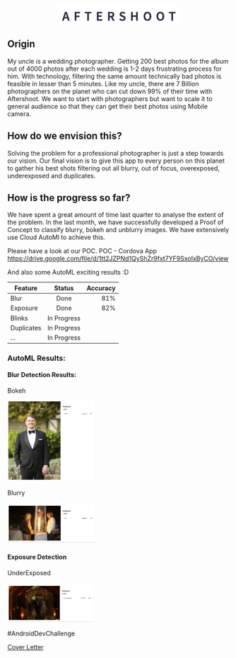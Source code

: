 <p align='center'>
  <img src='images/Screenshot 2019-12-03 at 8.24.22 PM.png'>
</p>

## Origin 
My uncle is a wedding photographer. Getting 200 best photos for the album out of 4000 photos after each wedding is 1-2 days frustrating process for him. With technology, filtering the same amount technically bad photos is feasible in lesser than 5 minutes. Like my uncle, there are 7 Billion photographers on the planet who can cut down 99% of their time with Aftershoot.
We want to start with photographers but want to scale it to general audience so that they can get their best photos using Mobile camera.

## How do we envision this?
Solving the problem for a professional photographer is just a step towards our vision. Our final vision is to give this app to every person on this planet to gather his best shots filtering out all blurry, out of focus, overexposed, underexposed and duplicates.

## How is the progress so far?
We have spent a great amount of time last quarter to analyse the extent of the problem. In the last month, we have successfully developed a Proof of Concept to classify blurry, bokeh and unblurry images. We have extensively use Cloud AutoMl to achieve this. 

Please have a look at our POC.
POC - Cordova App
https://drive.google.com/file/d/1tt2JZPNd1QyShZr9fxt7YF9SxoIxByCO/view

And also some AutoML exciting results :D

| Feature       | Status        |Accuracy|
| ------------- |:-------------:| -----:|
| Blur          | Done          | 81%   |
| Exposure      | Done          | 82%   |
| Blinks        | In Progress   |       |
| Duplicates    | In Progress   |       |
| ...           | In Progress   |       |

### AutoML Results:
<h4>Blur Detection Results:</h4>
<p>Bokeh</p>
<img src='./images/1.png' style='max-width: 200px' alt='bokeh'/>
<p>Blurry</p>
<img src='./images/2.png' style='max-width: 200px' alt='blurry'/>
<h4>Exposure Detection</h4>
<p>UnderExposed</p>
<img src='./images/underexposed.png' style='max-width: 200px' alt='underexposed'/>


<p>#AndroidDevChallenge</p>
<a href='https://github.com/aayusharora/Aftershoot/blob/master/cover-letter.md'>Cover Letter</a>
